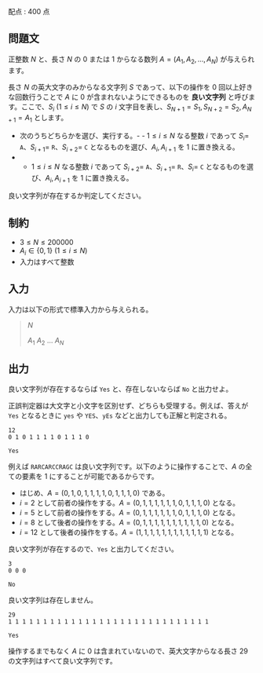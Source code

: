 配点 : $400$ 点

## 問題文

正整数 $N$ と、長さ $N$ の $0$ または $1$ からなる数列 $A=(A_1,A_2,\dots,A_N)$ が与えられます。

長さ $N$ の英大文字のみからなる文字列 $S$ であって、以下の操作を $0$ 回以上好きな回数行うことで $A$ に $0$ が含まれないようにできるものを **良い文字列** と呼びます。ここで、$S_i$ $(1\leq i\leq N)$ で $S$ の $i$ 文字目を表し、$S_{N+1}=S_1,S_{N+2}=S_2,A_{N+1}=A_1$ とします。

- 次のうちどちらかを選び、実行する。-   - $1\leq i\leq N$ なる整数 $i$ であって $S_i=$ `A`、$S_{i+1}=$ `R`、$S_{i+2}=$ `C` となるものを選び、$A_i,A_{i+1}$ を $1$ に置き換える。
-   - $1\leq i\leq N$ なる整数 $i$ であって $S_{i+2}=$ `A`、$S_{i+1}=$ `R`、$S_i=$ `C` となるものを選び、$A_i,A_{i+1}$ を $1$ に置き換える。

良い文字列が存在するか判定してください。

## 制約

- $3\leq N\leq 200000$
- $A_i\in \lbrace 0,1 \rbrace$ $(1\leq i\leq N)$
- 入力はすべて整数

## 入力

入力は以下の形式で標準入力から与えられる。

> $N$
> 
> $A_1$ $A_2$ $\dots$ $A_N$

## 出力

良い文字列が存在するならば `Yes` と、存在しないならば `No` と出力せよ。

正誤判定器は大文字と小文字を区別せず、どちらも受理する。例えば、答えが `Yes` となるときに `yes` や `YES`、`yEs` などと出力しても正解と判定される。

```input1
12
0 1 0 1 1 1 1 0 1 1 1 0
```

```output1
Yes
```

例えば `RARCARCCRAGC` は良い文字列です。以下のように操作することで、$A$ の全ての要素を $1$ にすることが可能であるからです。

- はじめ、$A=(0,1,0,1,1,1,1,0,1,1,1,0)$ である。
- $i=2$ として前者の操作をする。$A=(0,1,1,1,1,1,1,0,1,1,1,0)$ となる。
- $i=5$ として前者の操作をする。$A=(0,1,1,1,1,1,1,0,1,1,1,0)$ となる。
- $i=8$ として後者の操作をする。$A=(0,1,1,1,1,1,1,1,1,1,1,0)$ となる。
- $i=12$ として後者の操作をする。$A=(1,1,1,1,1,1,1,1,1,1,1,1)$ となる。

良い文字列が存在するので、`Yes` と出力してください。

```input2
3
0 0 0
```

```output2
No
```

良い文字列は存在しません。

```input3
29
1 1 1 1 1 1 1 1 1 1 1 1 1 1 1 1 1 1 1 1 1 1 1 1 1 1 1 1 1
```

```output3
Yes
```

操作するまでもなく $A$ に $0$ は含まれていないので、英大文字からなる長さ $29$ の文字列はすべて良い文字列です。